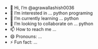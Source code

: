 - 👋 Hi, I’m @agrawallashish0036
- 👀 I’m interested in ... python programing
- 🌱 I’m currently learning ... python
- 💞️ I’m looking to collaborate on ... python
- 📫 How to reach me ...
- 😄 Pronouns: ...
- ⚡ Fun fact: ...

<!---
agrawallashish0036/agrawallashish0036 is a ✨ special ✨ repository because its `README.md` (this file) appears on your GitHub profile.
You can click the Preview link to take a look at your changes.
--->
